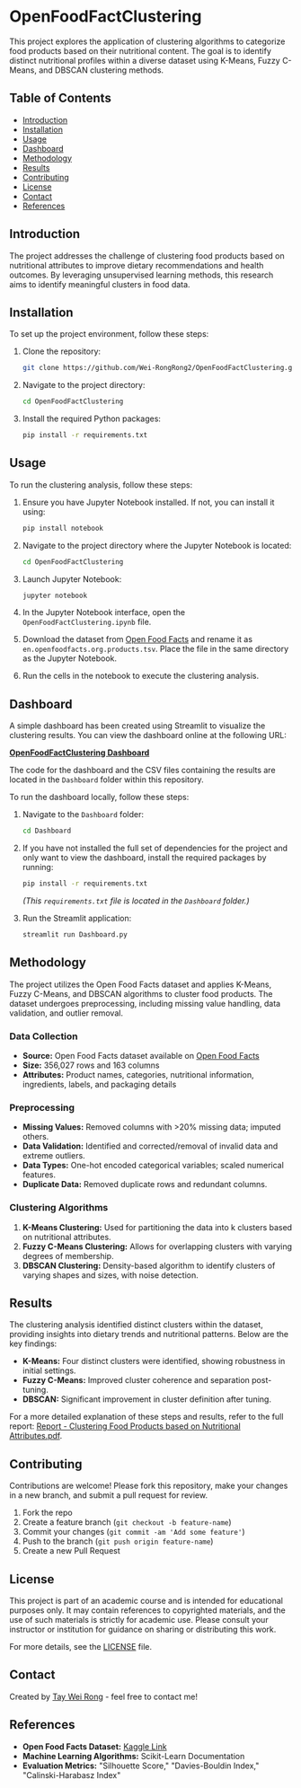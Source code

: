 # OpenFoodFactClustering

This project explores the application of clustering algorithms to categorize food products based on their nutritional content. The goal is to identify distinct nutritional profiles within a diverse dataset using K-Means, Fuzzy C-Means, and DBSCAN clustering methods.

## Table of Contents
- [Introduction](#introduction)
- [Installation](#installation)
- [Usage](#usage)
- [Dashboard](#dashboard)
- [Methodology](#methodology)
- [Results](#results)
- [Contributing](#contributing)
- [License](#license)
- [Contact](#contact)
- [References](#references)

## Introduction

The project addresses the challenge of clustering food products based on nutritional attributes to improve dietary recommendations and health outcomes. By leveraging unsupervised learning methods, this research aims to identify meaningful clusters in food data.

## Installation

To set up the project environment, follow these steps:

1. Clone the repository:
    ```bash
    git clone https://github.com/Wei-RongRong2/OpenFoodFactClustering.git
    ```
2. Navigate to the project directory:
    ```bash
    cd OpenFoodFactClustering
    ```
3. Install the required Python packages:
    ```bash
    pip install -r requirements.txt
    ```

## Usage

To run the clustering analysis, follow these steps:

1. Ensure you have Jupyter Notebook installed. If not, you can install it using:
    ```bash
    pip install notebook
    ```

2. Navigate to the project directory where the Jupyter Notebook is located:
    ```bash
    cd OpenFoodFactClustering
    ```

3. Launch Jupyter Notebook:
    ```bash
    jupyter notebook
    ```

4. In the Jupyter Notebook interface, open the `OpenFoodFactClustering.ipynb` file.

5. Download the dataset from [Open Food Facts](https://world.openfoodfacts.org/data) and rename it as `en.openfoodfacts.org.products.tsv`. Place the file in the same directory as the Jupyter Notebook.

6. Run the cells in the notebook to execute the clustering analysis.

## Dashboard

A simple dashboard has been created using Streamlit to visualize the clustering results. You can view the dashboard online at the following URL:

**[OpenFoodFactClustering Dashboard](https://dashboardpy-ctqwx5fvp9ht6et6xvh4dm.streamlit.app/)**

The code for the dashboard and the CSV files containing the results are located in the `Dashboard` folder within this repository.

To run the dashboard locally, follow these steps:

1. Navigate to the `Dashboard` folder:
    ```bash
    cd Dashboard
    ```

2. If you have not installed the full set of dependencies for the project and only want to view the dashboard, install the required packages by running:
    ```bash
    pip install -r requirements.txt
    ```
   *(This `requirements.txt` file is located in the `Dashboard` folder.)*

3. Run the Streamlit application:
    ```bash
    streamlit run Dashboard.py
    ```

## Methodology

The project utilizes the Open Food Facts dataset and applies K-Means, Fuzzy C-Means, and DBSCAN algorithms to cluster food products. The dataset undergoes preprocessing, including missing value handling, data validation, and outlier removal.

### Data Collection

- **Source:** Open Food Facts dataset available on [Open Food Facts](https://world.openfoodfacts.org/data)
- **Size:** 356,027 rows and 163 columns
- **Attributes:** Product names, categories, nutritional information, ingredients, labels, and packaging details

### Preprocessing

- **Missing Values:** Removed columns with >20% missing data; imputed others.
- **Data Validation:** Identified and corrected/removal of invalid data and extreme outliers.
- **Data Types:** One-hot encoded categorical variables; scaled numerical features.
- **Duplicate Data:** Removed duplicate rows and redundant columns.

### Clustering Algorithms

1. **K-Means Clustering:** Used for partitioning the data into k clusters based on nutritional attributes.
2. **Fuzzy C-Means Clustering:** Allows for overlapping clusters with varying degrees of membership.
3. **DBSCAN Clustering:** Density-based algorithm to identify clusters of varying shapes and sizes, with noise detection.

## Results

The clustering analysis identified distinct clusters within the dataset, providing insights into dietary trends and nutritional patterns. Below are the key findings:

- **K-Means:** Four distinct clusters were identified, showing robustness in initial settings.
- **Fuzzy C-Means:** Improved cluster coherence and separation post-tuning.
- **DBSCAN:** Significant improvement in cluster definition after tuning.

For a more detailed explanation of these steps and results, refer to the full report: [Report - Clustering Food Products based on Nutritional Attributes.pdf](./Report%20-%20Clustering%20Food%20Products%20based%20on%20Nutritional%20Attributes.pdf).

## Contributing

Contributions are welcome! Please fork this repository, make your changes in a new branch, and submit a pull request for review.

1. Fork the repo
2. Create a feature branch (`git checkout -b feature-name`)
3. Commit your changes (`git commit -am 'Add some feature'`)
4. Push to the branch (`git push origin feature-name`)
5. Create a new Pull Request

## License

This project is part of an academic course and is intended for educational purposes only. It may contain references to copyrighted materials, and the use of such materials is strictly for academic use. Please consult your instructor or institution for guidance on sharing or distributing this work.

For more details, see the [LICENSE](./LICENSE.txt) file.

## Contact

Created by [Tay Wei Rong](https://github.com/Wei-RongRong2) - feel free to contact me!

## References

- **Open Food Facts Dataset:** [Kaggle Link](https://www.kaggle.com/datasets/openfoodfacts/world-food-facts)
- **Machine Learning Algorithms:** Scikit-Learn Documentation
- **Evaluation Metrics:** "Silhouette Score," "Davies-Bouldin Index," "Calinski-Harabasz Index"
